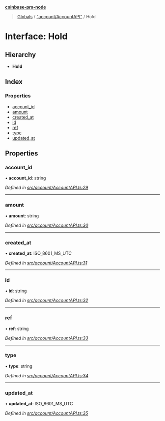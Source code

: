 **[coinbase-pro-node](../README.md)**

> [Globals](../globals.md) / ["account/AccountAPI"](../modules/_account_accountapi_.md) / Hold

# Interface: Hold

## Hierarchy

- **Hold**

## Index

### Properties

- [account_id](_account_accountapi_.hold.md#account_id)
- [amount](_account_accountapi_.hold.md#amount)
- [created_at](_account_accountapi_.hold.md#created_at)
- [id](_account_accountapi_.hold.md#id)
- [ref](_account_accountapi_.hold.md#ref)
- [type](_account_accountapi_.hold.md#type)
- [updated_at](_account_accountapi_.hold.md#updated_at)

## Properties

### account_id

• **account_id**: string

_Defined in [src/account/AccountAPI.ts:29](https://github.com/bennycode/coinbase-pro-node/blob/493485c/src/account/AccountAPI.ts#L29)_

---

### amount

• **amount**: string

_Defined in [src/account/AccountAPI.ts:30](https://github.com/bennycode/coinbase-pro-node/blob/493485c/src/account/AccountAPI.ts#L30)_

---

### created_at

• **created_at**: ISO_8601_MS_UTC

_Defined in [src/account/AccountAPI.ts:31](https://github.com/bennycode/coinbase-pro-node/blob/493485c/src/account/AccountAPI.ts#L31)_

---

### id

• **id**: string

_Defined in [src/account/AccountAPI.ts:32](https://github.com/bennycode/coinbase-pro-node/blob/493485c/src/account/AccountAPI.ts#L32)_

---

### ref

• **ref**: string

_Defined in [src/account/AccountAPI.ts:33](https://github.com/bennycode/coinbase-pro-node/blob/493485c/src/account/AccountAPI.ts#L33)_

---

### type

• **type**: string

_Defined in [src/account/AccountAPI.ts:34](https://github.com/bennycode/coinbase-pro-node/blob/493485c/src/account/AccountAPI.ts#L34)_

---

### updated_at

• **updated_at**: ISO_8601_MS_UTC

_Defined in [src/account/AccountAPI.ts:35](https://github.com/bennycode/coinbase-pro-node/blob/493485c/src/account/AccountAPI.ts#L35)_
